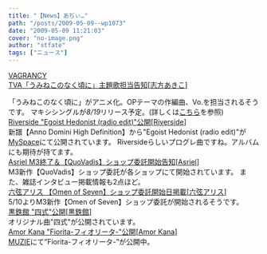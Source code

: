 ```yaml
---
title: "【News】あぢぃ…"
path: "/posts/2009-05-09--wp1073"
date: "2009-05-09 11:21:03"
cover: "no-image.png"
author: "stfate"
tags: ["ニュース"]
---
```


<style type="text/css">
<!--
p {white-space: pre-wrap};
-->
</style>

<a class="topics" href="http://www.vagrancy.jp/" target="_blank">VAGRANCY TVA「うみねこのなく頃に」主題歌担当告知</a><span class="junre">[<a href="http://www.vagrancy.jp/" target="_blank">志方あきこ</a>]</span>
<div class="news">「うみねこのなく頃に」がアニメ化。OPテーマの作編曲、Vo.を担当されるそうです。
マキシシングルが<em>8/19</em>リリース予定。(詳しくは<a href="http://umineko.tv/web/main/collection/themesong.html#opening" target="_blank">こちら</a>を参照)</div>
<a class="topics" href="http://www.riverside.art.pl/eng/main.html" target="_blank">Riverside "Egoist Hedonist (radio edit)"公開</a><span class="junre">[<a href="http://www.riverside.art.pl/eng/main.html" target="_blank">Riverside</a>]</span>
<div class="news">新譜【Anno Domini High Definition】から"Egoist Hedonist (radio edit)"が<a href="http://www.myspace.com/riversidepl" target="_blank">MySpace</a>にて公開されています。
Riversideらしいプログレ曲ですね。アルバムにも期待が持てます。</div>
<a class="topics" href="http://www.asriel.jp/m/" target="_blank">Asriel M3終了＆【QuoVadis】ショップ委託開始告知</a><span class="junre">[<a href="http://www.asriel.jp/m/" target="_blank">Asriel</a>]</span>
<div class="news">M3新作【QuoVadis】ショップ委託が各ショップにて開始されています。
また、雑誌インタビュー掲載情報も2点ほど。</div>
<a class="topics" href="http://www.rokugen.net/" target="_blank">六弦アリス 【Omen of Seven】ショップ委託開始日掲載</a><span class="junre">[<a href="http://www.rokugen.net/" target="_blank">六弦アリス</a>]</span>
<div class="news">5/10よりM3新作【Omen of Seven】ショップ委託が開始されるそうです。</div>
<a class="topics" href="http://kurogane-u.s341.xrea.com/" target="_blank">黒鉄館 "四式"公開</a><span class="junre">[<a href="http://kurogane-u.s341.xrea.com/" target="_blank">黒鉄館</a>]</span>
<div class="news">オリジナル曲"四式"が公開されています。</div>
<a class="topics" href="http://amorkana.jp/" target="_blank">Amor Kana "Fiorita-フィオリータ-"公開</a><span class="junre">[<a href="http://amorkana.jp/" target="_blank">Amor Kana</a>]</span>
<div class="news"><a href="http://www.muzie.co.jp/artist/a009595/" target="_blank">MUZIE</a>にて”Fiorita-フィオリータ-”が公開中。</div>
